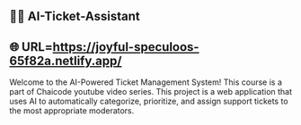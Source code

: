 🎫🤖 AI-Ticket-Assistant
-------------------------------------------
🌐 URL=https://joyful-speculoos-65f82a.netlify.app/
-------------------------------------------
Welcome to the AI-Powered Ticket Management System! This course is a part of Chaicode youtube video series. 
This project is a web application that uses AI to automatically categorize, prioritize, and assign support tickets to the most appropriate moderators.
